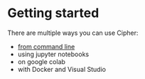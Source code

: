 # Getting started

There are multiple ways you can use Cipher:

- [from command line](install-locally.md)
- using jupyter notebooks
- on google colab
- with Docker and Visual Studio
